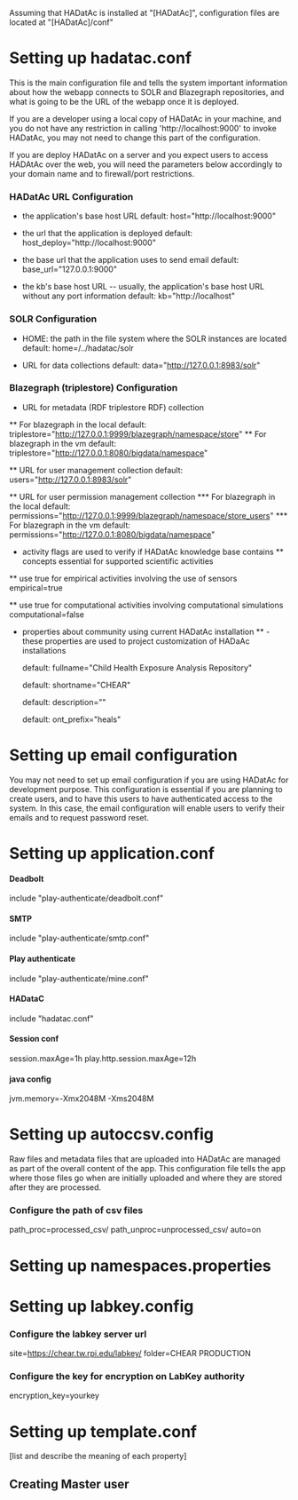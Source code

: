 Assuming that HADatAc is installed at "[HADatAc]", configuration files are located at "[HADatAc]/conf"

# Setting up hadatac.conf

This is the main configuration file and tells the system important information about how the webapp connects to SOLR and Blazegraph repositories, and what is going to be the URL of the webapp once it is deployed.

If you are a developer using a local copy of HADatAc in your machine, and you do not have any restriction in calling 'http://localhost:9000' to invoke HADatAc, you may not need to change this part of the configuration. 

If you are deploy HADatAc on a server and you expect users to access HADAtAc over the web, you will need the parameters below accordingly to your domain name and to firewall/port restrictions.
	  
### HADatAc URL Configuration

* the application's base host URL
     default: host="http://localhost:9000"
		
* the url that the application is deployed
     default: host_deploy="http://localhost:9000"
		
* the base url that the application uses to send email
     default: base_url="127.0.0.1:9000"
		
* the kb's base host URL -- usually, the application's base host URL without any port information
     default: kb="http://localhost"

### SOLR Configuration
    
* HOME: the path in the file system where the SOLR instances are located
     default: home=/../hadatac/solr

* URL for data collections
     default: data="http://127.0.0.1:8983/solr"

### Blazegraph (triplestore) Configuration
        
* URL for metadata (RDF triplestore RDF) collection

** For blazegraph in the local
    default: triplestore="http://127.0.0.1:9999/blazegraph/namespace/store"
** For blazegraph in the vm
    default: triplestore="http://127.0.0.1:8080/bigdata/namespace"
	    
** URL for user management collection
    default: users="http://127.0.0.1:8983/solr"

** URL for user permission management collection
*** For blazegraph in the local
    default: permissions="http://127.0.0.1:9999/blazegraph/namespace/store_users"
*** For blazegraph in the vm
    default: permissions="http://127.0.0.1:8080/bigdata/namespace"

* activity flags are used to verify if HADatAc knowledge base contains 
** concepts essential for supported scientific activities 

** use true for empirical activities involving the use of sensors
     empirical=true

** use true for computational activities involving computational simulations
     computational=false

* properties about community using current HADatAc installation
**  - these properties are used to project customization of HADaAc installations
       
    default: fullname="Child Health Exposure Analysis Repository"
       
    default: shortname="CHEAR"
       
    default: description=""
	   
    default: ont_prefix="heals"

# Setting up email configuration

You may not need to set up email configuration if you are using HADatAc for development purpose. This configuration is essential if you are planning to create users, and to have this users to have authenticated access to the system. In this case, the email configuration will enable users to verify their emails and to request password reset.

# Setting up application.conf

#### Deadbolt
 include "play-authenticate/deadbolt.conf"

#### SMTP
 include "play-authenticate/smtp.conf"

#### Play authenticate
 include "play-authenticate/mine.conf"

#### HADataC 
 include "hadatac.conf"

#### Session conf
 session.maxAge=1h
 play.http.session.maxAge=12h

#### java config
 jvm.memory=-Xmx2048M -Xms2048M

# Setting up autoccsv.config

Raw files and metadata files that are uploaded into HADatAc are managed as part of the overall content of the app. This configuration file tells the app where those files go when are initially uploaded and where they are stored after they are processed.

### Configure the path of csv files
 path_proc=processed_csv/
 path_unproc=unprocessed_csv/
 auto=on

# Setting up namespaces.properties

# Setting up labkey.config

### Configure the labkey server url
 site=https://chear.tw.rpi.edu/labkey/
 folder=CHEAR PRODUCTION

### Configure the key for encryption on LabKey authority
 encryption_key=yourkey

# Setting up template.conf

[list and describe the meaning of each property]

## Creating Master user